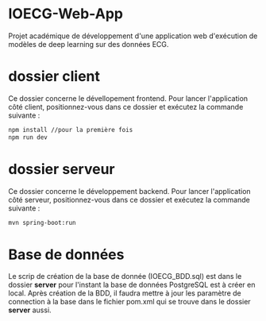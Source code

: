 # IOECG-Web-App
Projet académique de développement d'une application web d'exécution de modèles de deep learning sur des données ECG.

# dossier client
Ce dossier concerne le dévellopement frontend.
Pour lancer l'application côté client, positionnez-vous dans ce dossier et exécutez la commande suivante :

```bash
npm install //pour la première fois
npm run dev
```

# dossier serveur
Ce dossier concerne le développement backend.
Pour lancer l'application côté serveur, positionnez-vous dans ce dossier et exécutez la commande suivante :

```bash
mvn spring-boot:run
```

# Base de données
Le scrip de création de la base de donnée (IOECG_BDD.sql) est dans le dossier **server** pour l'instant la base de données PostgreSQL est à créer en local.
Après création de la BDD, il faudra mettre à jour les paramètre de connection à la base dans le fichier pom.xml qui se trouve dans le dossier **server** aussi.
